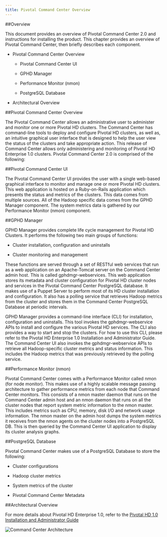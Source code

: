 ```yaml
---
title: Pivotal Command Center Overview
---
```


##Overview

This document provides an overview of Pivotal Command Center 2.0 and instructions
for installing the product. This chapter provides an overview of Pivotal Command
Center, then briefly describes each component.

*  Pivotal Command Center Overview

   *  Pivotal Command Center UI  

   *  GPHD Manager

   *  Performance Monitor (nmon)

   *  PostgreSQL Database

*  Architectural Overview

##Pivotal Command Center Overview


The Pivotal Command Center allows an administrative user to administer and monitor
one or more Pivotal HD clusters. The Command Center has command-line tools to
deploy and configure Pivotal HD clusters, as well as, an intuitive graphical user
interface that is designed to help the user view the status of the clusters and take
appropriate action. This release of Command Center allows only administering and
monitoring of Pivotal HD Enterprise 1.0 clusters.
Pivotal Command Center 2.0 is comprised of the following:

                   
##Pivotal Command Center UI

The Pivotal Command Center UI provides the user with a single web-based graphical
interface to monitor and manage one or more Pivotal HD clusters. This web
application is hosted on a Ruby-on-Rails application which presents the status and
metrics of the clusters. This data comes from multiple sources. All of the Hadoop
specific data comes from the GPHD Manager component. The system metrics data is
gathered by our Performance Monitor (nmon) component.

##GPHD Manager


GPHD Manager provides complete life cycle management for Pivotal HD Clusters. It
performs the following two main groups of functions:

* Cluster installation, configuration and uninstalls

* Cluster monitoring and management

These functions are served through a set of RESTful web services that run as a web
application on an Apache-Tomcat server on the Command Center admin host. This is
called gphdmgr-webservices. This web application stores its metadata and cluster
configuration for Pivotal HD cluster nodes and services in the Pivotal Command
Center PostgreSQL database. It makes use of a Puppet Server to perform most of its
HD cluster installation and configuration. It also has a polling service that retrieves
Hadoop metrics from the cluster and stores them in the Command Center PostgreSQL
Database at periodic intervals.

GPHD Manager provides a command-line interface (CLI) for installation,
configuration and uninstalls. This tool invokes the gphdmgr-webservice APIs to
install and configure the various Pivotal HD services. The CLI also provides a way to
start and stop the clusters. For how to use this CLI, please refer to the Pivotal HD
Enterprise 1.0 Installation and Administrator Guide.
The Command Center UI also invokes the gphdmgr-webservice APIs to retrieve all
Hadoop-specific cluster metrics and status information. This includes the Hadoop
metrics that was previously retrieved by the polling service.

##Performance Monitor (nmon)


Pivotal Command Center comes with a Performance Monitor called nmon (for node
monitor). This makes use of a highly scalable message passing architecture to gather
performance metrics from each node that Command Center monitors. This consists of
a nmon master daemon that runs on the Command Center admin host and an nmon
daemon that runs on all the cluster nodes that report system metric information to the
nmon master. This includes metrics such as CPU, memory, disk I/O and network usage
information.
The nmon master on the admin host dumps the system metrics it receives from the
nmon agents on the cluster nodes into a PostgreSQL DB. This is then queried by the
Command Center UI application to display its cluster analysis graphs.

##PostgreSQL Database


Pivotal Command Center makes use of a PostgreSQL Database to store the following:

* Cluster configurations

* Hadoop cluster metrics

* System metrics of the cluster

* Pivotal Command Center Metadata

##Architectural Overview


For more details about Pivotal HD Enterprise 1.0, refer to the [Pivotal HD 1.0 Installation and Administrator Guide](../pivotal-hd.html)

![Command Center Architecture](/images/cc/cc-architecture.png)




  

